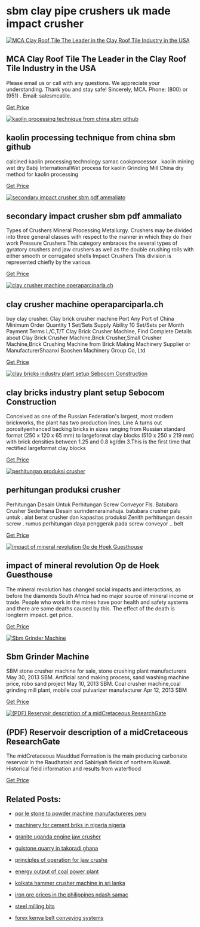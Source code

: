 # sbm clay pipe crushers uk made impact crusher
<a href="https://mnn.zoosnet.net/LR/Chatpre.aspx?id=MNN94995150&p=https://vbl.co.za/" target="_blank">![MCA Clay Roof Tile The Leader in the Clay Roof Tile Industry in the USA](https://raw.githubusercontent.com/gcmcrusher/imgs/main/543.jpg)</a>
## MCA Clay Roof Tile The Leader in the Clay Roof Tile Industry in the USA
Please email us or call with any questions. We appreciate your understanding. Thank you and stay safe! Sincerely, MCA. Phone: (800) or (951) . Email: salesmcatile.
<a href="https://mnn.zoosnet.net/LR/Chatpre.aspx?id=MNN94995150&p=https://vbl.co.za/" target="_blank">Get Price</a>
<a href="https://mnn.zoosnet.net/LR/Chatpre.aspx?id=MNN94995150&p=https://vbl.co.za/" target="_blank">![kaolin processing technique from china sbm github](https://raw.githubusercontent.com/gcmcrusher/imgs/main/228.jpg)</a>
## kaolin processing technique from china sbm github
calcined kaolin processing technology samac cookprocessor . kaolin mining wet dry Babji InternationalWet process for kaolin Grinding Mill China dry method for kaolin processing
<a href="https://mnn.zoosnet.net/LR/Chatpre.aspx?id=MNN94995150&p=https://vbl.co.za/" target="_blank">Get Price</a>
<a href="https://mnn.zoosnet.net/LR/Chatpre.aspx?id=MNN94995150&p=https://vbl.co.za/" target="_blank">![secondary impact crusher sbm pdf ammaliato](https://raw.githubusercontent.com/gcmcrusher/imgs/main/315.jpg)</a>
## secondary impact crusher sbm pdf ammaliato
Types of Crushers Mineral Processing Metallurgy. Crushers may be divided into three general classes with respect to the manner in which they do their work Pressure Crushers This category embraces the several types of gyratory crushers and jaw crushers as well as the double crushing rolls with either smooth or corrugated shells Impact Crushers This division is represented chiefly by the various 
<a href="https://mnn.zoosnet.net/LR/Chatpre.aspx?id=MNN94995150&p=https://vbl.co.za/" target="_blank">Get Price</a>
<a href="https://mnn.zoosnet.net/LR/Chatpre.aspx?id=MNN94995150&p=https://vbl.co.za/" target="_blank">![clay crusher machine operaparciparla.ch](https://raw.githubusercontent.com/gcmcrusher/imgs/main/362.jpg)</a>
## clay crusher machine operaparciparla.ch
buy clay crusher. Clay brick crusher machine Port Any Port of China Minimum Order Quantity 1 Set/Sets Supply Ability 10 Set/Sets per Month Payment Terms L/C,T/T Clay Brick Crusher Machine, Find Complete Details about Clay Brick Crusher Machine,Brick Crusher,Small Crusher Machine,Brick Crushing Machine from Brick Making Machinery Supplier or ManufacturerShaanxi Baoshen Machinery Group Co, Ltd
<a href="https://mnn.zoosnet.net/LR/Chatpre.aspx?id=MNN94995150&p=https://vbl.co.za/" target="_blank">Get Price</a>
<a href="https://mnn.zoosnet.net/LR/Chatpre.aspx?id=MNN94995150&p=https://vbl.co.za/" target="_blank">![clay bricks industry plant setup Sebocom Construction](https://raw.githubusercontent.com/gcmcrusher/imgs/main/666.jpg)</a>
## clay bricks industry plant setup Sebocom Construction
Conceived as one of the Russian Federation's largest, most modern brickworks, the plant has two production lines. Line A turns out porosityenhanced backing bricks in sizes ranging from Russian standard format (250 x 120 x 65 mm) to largeformat clay blocks (510 x 250 x 219 mm) with brick densities between 1.25 and 0.8 kg/dm 3.This is the first time that rectified largeformat clay blocks 
<a href="https://mnn.zoosnet.net/LR/Chatpre.aspx?id=MNN94995150&p=https://vbl.co.za/" target="_blank">Get Price</a>
<a href="https://mnn.zoosnet.net/LR/Chatpre.aspx?id=MNN94995150&p=https://vbl.co.za/" target="_blank">![perhitungan produksi crusher](https://raw.githubusercontent.com/gcmcrusher/imgs/main/222.jpg)</a>
## perhitungan produksi crusher
Perhitungan Desain Untuk Perhitungan Screw Conveyor Fls. Batubara Crusher Sederhana Desain surindernarainahuja. batubara crusher palu untuk . alat berat crusher dan kapasitas produksi Zenith perhitungan desain screw . rumus perhitungan daya penggerak pada screw conveyor .. belt
<a href="https://mnn.zoosnet.net/LR/Chatpre.aspx?id=MNN94995150&p=https://vbl.co.za/" target="_blank">Get Price</a>
<a href="https://mnn.zoosnet.net/LR/Chatpre.aspx?id=MNN94995150&p=https://vbl.co.za/" target="_blank">![impact of mineral revolution Op de Hoek Guesthouse](https://raw.githubusercontent.com/gcmcrusher/imgs/main/642.jpg)</a>
## impact of mineral revolution Op de Hoek Guesthouse
The mineral revolution has changed social impacts and interactions, as before the diamonds South Africa had no major source of mineral income or trade. People who work in the mines have poor health and safety systems and there are some deaths caused by this. The effect of the death is longterm impact. get price.
<a href="https://mnn.zoosnet.net/LR/Chatpre.aspx?id=MNN94995150&p=https://vbl.co.za/" target="_blank">Get Price</a>
<a href="https://mnn.zoosnet.net/LR/Chatpre.aspx?id=MNN94995150&p=https://vbl.co.za/" target="_blank">![Sbm Grinder Machine](https://raw.githubusercontent.com/gcmcrusher/imgs/main/54.jpg)</a>
## Sbm Grinder Machine
SBM stone crusher machine for sale, stone crushing plant manufacturers May 30, 2013 SBM. Artificial sand making process, sand washing machine price, robo sand project May 10, 2013 SBM. Coal crusher machine,coal grinding mill plant, mobile coal pulvarizer manufacturer Apr 12, 2013 SBM
<a href="https://mnn.zoosnet.net/LR/Chatpre.aspx?id=MNN94995150&p=https://vbl.co.za/" target="_blank">Get Price</a>
<a href="https://mnn.zoosnet.net/LR/Chatpre.aspx?id=MNN94995150&p=https://vbl.co.za/" target="_blank">![(PDF) Reservoir description of a midCretaceous  ResearchGate](https://raw.githubusercontent.com/gcmcrusher/imgs/main/683.jpg)</a>
## (PDF) Reservoir description of a midCretaceous  ResearchGate
The midCretaceous Mauddud Formation is the main producing carbonate reservoir in the Raudhatain and Sabiriyah fields of northern Kuwait. Historical field information and results from waterflood 
<a href="https://mnn.zoosnet.net/LR/Chatpre.aspx?id=MNN94995150&p=https://vbl.co.za/" target="_blank">Get Price</a>
## Related Posts:
* [por le stone to powder machine manufactureres peru](por%20le%20stone%20to%20powder%20machine%20manufactureres%20peru.md)
* [machinery for cement briks in nigeria nigeria](machinery%20for%20cement%20briks%20in%20nigeria%20nigeria.md)
* [granite uganda engine jaw crusher](granite%20uganda%20engine%20jaw%20crusher.md)
* [guistone quarry in takoradi ghana](guistone%20quarry%20in%20takoradi%20ghana.md)
* [principles of operation for jaw crushe](principles%20of%20operation%20for%20jaw%20crushe.md)
* [energy output of coal power plant](energy%20output%20of%20coal%20power%20plant.md)
* [kolkata hammer crusher machine in sri lanka](kolkata%20hammer%20crusher%20machine%20in%20sri%20lanka.md)
* [iron ore prices in the philippines ndash samac](iron%20ore%20prices%20in%20the%20philippines%20ndash%20samac.md)
* [steel milling bits](steel%20milling%20bits.md)
* [forex kenya belt conveying systems](forex%20kenya%20belt%20conveying%20systems.md)
